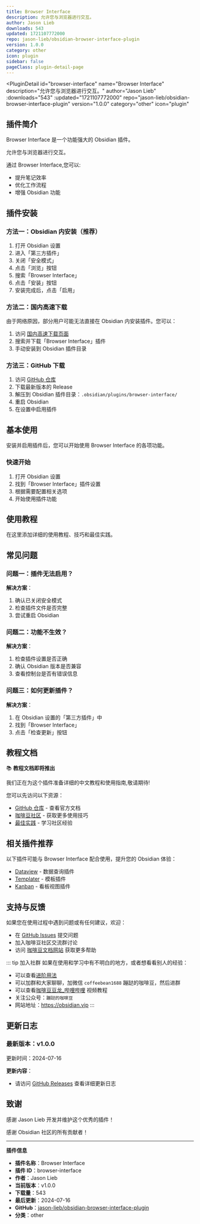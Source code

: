 ```yaml
---
title: Browser Interface
description: 允许您与浏览器进行交互。
author: Jason Lieb
downloads: 543
updated: 1721107772000
repo: jason-lieb/obsidian-browser-interface-plugin
version: 1.0.0
category: other
icon: plugin
sidebar: false
pageClass: plugin-detail-page
---
```


<PluginDetail
  id="browser-interface"
  name="Browser Interface"
  description="允许您与浏览器进行交互。"
  author="Jason Lieb"
  :downloads="543"
  :updated="1721107772000"
  repo="jason-lieb/obsidian-browser-interface-plugin"
  version="1.0.0"
  category="other"
  icon="plugin"
>

<!-- AUTO_GENERATED_START -->
## 插件简介

Browser Interface 是一个功能强大的 Obsidian 插件。

允许您与浏览器进行交互。

通过 Browser Interface,您可以:

- 提升笔记效率
- 优化工作流程
- 增强 Obsidian 功能

<!-- AUTO_GENERATED_END -->

<!-- AUTO_GENERATED_START -->
## 插件安装

### 方法一：Obsidian 内安装（推荐）

1. 打开 Obsidian 设置
2. 进入「第三方插件」
3. 关闭「安全模式」
4. 点击「浏览」按钮
5. 搜索「Browser Interface」
6. 点击「安装」按钮
7. 安装完成后，点击「启用」

### 方法二：国内高速下载

由于网络原因，部分用户可能无法直接在 Obsidian 内安装插件。您可以：

1. 访问 [国内高速下载页面](/zh/documentation/obsidian-plugins-download.html)
2. 搜索并下载「Browser Interface」插件
3. 手动安装到 Obsidian 插件目录

### 方法三：GitHub 下载

1. 访问 [GitHub 仓库](https://github.com/jason-lieb/obsidian-browser-interface-plugin)
2. 下载最新版本的 Release
3. 解压到 Obsidian 插件目录：`.obsidian/plugins/browser-interface/`
4. 重启 Obsidian
5. 在设置中启用插件

## 基本使用

安装并启用插件后，您可以开始使用 Browser Interface 的各项功能。

### 快速开始

1. 打开 Obsidian 设置
2. 找到「Browser Interface」插件设置
3. 根据需要配置相关选项
4. 开始使用插件功能

<!-- AUTO_GENERATED_END -->

<!-- CUSTOM_CONTENT_START:tutorial -->
## 使用教程

在这里添加详细的使用教程、技巧和最佳实践。

<!-- CUSTOM_CONTENT_END:tutorial -->

<!-- SHARED_CONTENT_START -->
## 常见问题

### 问题一：插件无法启用？

**解决方案**：
1. 确认已关闭安全模式
2. 检查插件文件是否完整
3. 尝试重启 Obsidian

### 问题二：功能不生效？

**解决方案**：
1. 检查插件设置是否正确
2. 确认 Obsidian 版本是否兼容
3. 查看控制台是否有错误信息

### 问题三：如何更新插件？

**解决方案**：
1. 在 Obsidian 设置的「第三方插件」中
2. 找到「Browser Interface」
3. 点击「检查更新」按钮

## 教程文档

📚 **教程文档即将推出**

我们正在为这个插件准备详细的中文教程和使用指南,敬请期待!

您可以先访问以下资源：
- [GitHub 仓库](https://github.com/jason-lieb/obsidian-browser-interface-plugin) - 查看官方文档
- [咖啡豆社区](/zh/bases/) - 获取更多使用技巧
- [最佳实践](/zh/best-practices/) - 学习社区经验

## 相关插件推荐

以下插件可能与 Browser Interface 配合使用，提升您的 Obsidian 体验：

- [Dataview](/zh/plugins/dataview.html) - 数据查询插件
- [Templater](/zh/plugins/templater-obsidian.html) - 模板插件
- [Kanban](/zh/plugins/obsidian-kanban.html) - 看板视图插件

## 支持与反馈

如果您在使用过程中遇到问题或有任何建议，欢迎：

- 在 [GitHub Issues](https://github.com/jason-lieb/obsidian-browser-interface-plugin/issues) 提交问题
- 加入咖啡豆社区交流群讨论
- 访问 [咖啡豆文档网站](https://obsidian.vip) 获取更多帮助

::: tip 加入社群
如果在使用和学习中有不明白的地方，或者想看看别人的经验：
- 可以查看[进阶用法](/zh/advanced)
- 可以加群和大家聊聊，加微信 `coffeebean1688` 蹦跶的咖啡豆，然后进群
- 可以查看[咖啡豆豆龙_哔哩哔哩](https://space.bilibili.com/618777356) 视频教程
- 关注公众号：`蹦跶的咖啡豆`
- 网站地址：https://obsidian.vip
:::
<!-- SHARED_CONTENT_END -->

<!-- AUTO_GENERATED_START -->
## 更新日志

### 最新版本：v1.0.0

更新时间：2024-07-16

**更新内容**：
- 请访问 [GitHub Releases](https://github.com/jason-lieb/obsidian-browser-interface-plugin/releases) 查看详细更新日志

## 致谢

感谢 Jason Lieb 开发并维护这个优秀的插件！

感谢 Obsidian 社区的所有贡献者！

---

**插件信息**
- **插件名称**：Browser Interface
- **插件 ID**：browser-interface
- **作者**：Jason Lieb
- **当前版本**：v1.0.0
- **下载量**：543
- **最后更新**：2024-07-16
- **GitHub**：[jason-lieb/obsidian-browser-interface-plugin](https://github.com/jason-lieb/obsidian-browser-interface-plugin)
- **分类**：other
<!-- AUTO_GENERATED_END -->

</PluginDetail>


